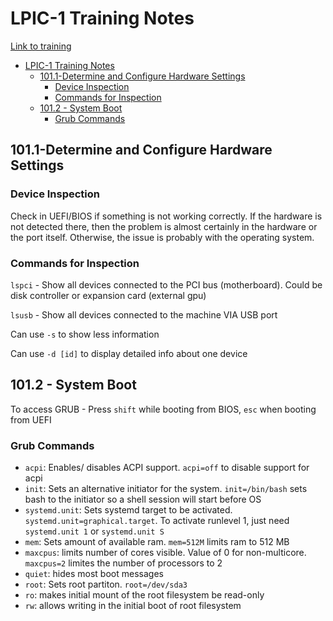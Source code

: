 # LPIC-1 Training Notes

[Link to training](https://learning.lpi.org/en/learning-materials/101-500/)

- [LPIC-1 Training Notes](#lpic-1-training-notes)
  - [101.1-Determine and Configure Hardware Settings](#1011-determine-and-configure-hardware-settings)
    - [Device Inspection](#device-inspection)
    - [Commands for Inspection](#commands-for-inspection)
  - [101.2 - System Boot](#1012---system-boot)
    - [Grub Commands](#grub-commands)

## 101.1-Determine and Configure Hardware Settings

### Device Inspection

Check in UEFI/BIOS if something is not working correctly. If the hardware is not detected there, then the problem is almost certainly in the hardware or the port itself.
Otherwise, the issue is probably with the operating system.

### Commands for Inspection

`lspci` - Show all devices connected to the PCI bus (motherboard). Could be disk controller or expansion card (external gpu)  

`lsusb` - Show all devices connected to the machine VIA USB port  

Can use `-s` to show less information  

Can use `-d [id]` to display detailed info about one device

## 101.2 - System Boot

To access GRUB - Press `shift` while booting from BIOS, `esc` when booting from UEFI

### Grub Commands

- `acpi`: Enables/ disables ACPI support. `acpi=off` to disable support for acpi
- `init`: Sets an alternative initiator for the system. `init=/bin/bash` sets bash to the initiator so a shell session will start before OS
- `systemd.unit`: Sets systemd target to be activated. `systemd.unit=graphical.target`. To activate runlevel 1, just need `systemd.unit 1` or `systemd.unit S`
- `mem`: Sets amount of available ram. `mem=512M` limits ram to 512 MB
- `maxcpus`: limits number of cores visible. Value of 0 for non-multicore. `maxcpus=2` limites the number of processors to 2
- `quiet`: hides most boot messages
- `root`: Sets root partiton. `root=/dev/sda3`
- `ro`: makes initial mount of the root filesystem be read-only
- `rw`: allows writing in the initial boot of root filesystem
